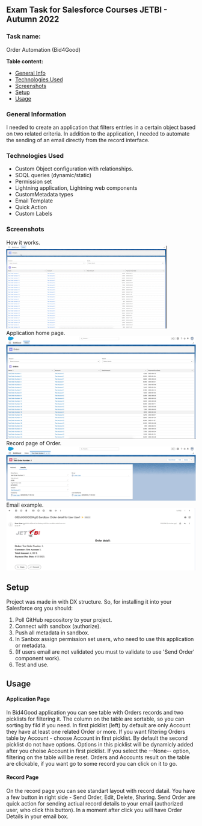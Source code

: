 
## Exam Task for Salesforce Courses JETBI - Autumn 2022
### Task name: 
Order Automation (Bid4Good) 

**Table content:**
* [General Info](#general-information)
* [Technologies Used](#technologies-used)
* [Screenshots](#screenshots)
* [Setup](#setup)
* [Usage](#usage)

### General Information
I needed to create an application that filters entries in a certain object based on two related criteria. In addition to the application, I needed to automate the sending of an email directly from the record interface.

### Technologies Used
* Custom Object configuration with relationships.
* SOQL queries (dynamic/static)
* Permission set
* Lightning application, Lightning web components
* CustomMetadata types
* Email Template
* Quick Action
* Custom Labels

### Screenshots
How it works.
![How it work](./img/Presentation__AdobeExpress.gif)
Application home page.
![App page](./img/App%20Page.jpg)
Record page of Order.
![Record page](./img/Record%20Page.jpg)
Email example.
![Email example](./img/Email%20example.jpg)



## Setup
Project was made in with DX structure. So, for installing it into your Salesforce org you should:
1. Poll GitHub repoository to your project.
2. Connect with sandbox (authorize).
3. Push all metadata in sandbox.
4. In Sanbox assign permission set users, who need to use this application or metadata.
5. (If users email are not validated you must to validate to use 'Send Order' component work).
6. Test and use.

## Usage
#### Application Page
In Bid4Good application you can see table with Orders records and two picklists for filtering it.
The column on the table are sortable, so you can sorting by fild if you need.
In first picklist (left) by default are only Account they have at least one related Order or more.
If you want filtering Orders table by Account - choose Account in first picklist.
By default the second picklist do not have options. Options in this picklist will be dynamicly added after you choise Account in first picklist.
If you select the --None-- option, filtering on the table will be reset.
Orders and Accounts result on the table are clickable, if you want go to some record you can click on it to go.

#### Record Page
On the record page you can see standart layout with record datail.
You have a few button in right side - Send Order, Edit, Delete, Sharing.
Send Order are quick action for sending actiual record details to your email (authorized user, who click this button).
In a moment after click you will have Order Details in your email box.
